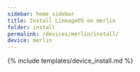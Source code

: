 ```yaml
---
sidebar: home_sidebar
title: Install LineageOS on merlin
folder: install
permalink: /devices/merlin/install/
device: merlin
---
```

{% include templates/device_install.md %}
